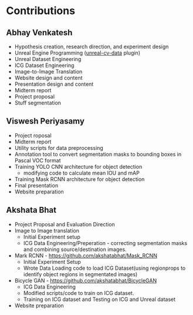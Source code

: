 # Contributions

## Abhay Venkatesh

* Hypothesis creation, research direction, and experiment design
* Unreal Engine Programming ([unreal-cv-data](https://github.com/abhay-venkatesh/unreal-cv-data) plugin)
* Unreal Dataset Engineering
* ICG Dataset Engineering
* Image-to-Image Translation
* Website design and content
* Presentation design and content
* Midterm report
* Project proposal
* Stuff segmentation

  
## Viswesh Periyasamy

* Project roposal
* Midterm report
* Utility scripts for data preprocessing
* Annotation tool to convert segmentation masks to bounding boxes in Pascal VOC format
* Training YOLO CNN architecture for object detection
  * modifying code to calculate mean IOU and mAP
* Training Mask RCNN architecture for object detection
* Final presentation
* Website preparation
  
## Akshata Bhat

* Project Proposal and Evaluation Direction
* Image to Image translation
  * Initial Experiment setup
  * ICG Data Engineering/Preperation - correcting segmentation masks and combining source/destination images.
* Mark RCNN - https://github.com/akshatabhat/Mask_RCNN
  * Initial Experiment Setup 
  * Wrote Data Loading code to load ICG Dataset(using regionprops to identify object regions in segmentated images)
* Bicycle GAN - https://github.com/akshatabhat/BicycleGAN
  * ICG Data Engineering
  * Modified scripts/code to train on ICG dataset.
  * Training on ICG dataset and Testing on ICG and Unreal dataset
 * Website preparation

